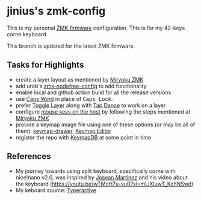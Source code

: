 # jinius's zmk-config

This is my personal [ZMK firmware](https://github.com/zmkfirmware/zmk/) configuration.
This is for my 42-keys corne keyboard.

This branch is updated for the latest ZMK firmware.

## Tasks for Highlights
- create a layer layout as mentioned by [Miryoku ZMK](https://github.com/manna-harbour/miryoku_zmk)
- add urob's [zmk-nodefree-config](https://github.com/urob/zmk-nodefree-config) to add functionality
- enable local and github action build for all the release versions
- use [Caps Word](https://zmk.dev/docs/behaviors/caps-word) in place of <kbd>Caps Lock</kbd>.
- prefer [Toggle Layer](https://zmk.dev/docs/behaviors/layers#toggle-layer) along with [Tap Dance](https://zmk.dev/docs/behaviors/tap-dance) to work on a layer
- configure [mouse keys on the host](https://en.wikipedia.org/wiki/Mouse_keys) by following the steps mentioned at [Miryoku ZMK](https://github.com/manna-harbour/miryoku_zmk#mouse-keys)
- provide a keymap image file using one of these options (or may be all of them): [keymap-drawer](https://github.com/caksoylar/keymap-drawer), [Keymap Editor](https://github.com/nickcoutsos/keymap-editor#keymap-editor)
- register the repo with [KeymapDB](https://keymapdb.com/) at some point in time

## References
- My journey towards using split keyboard, specifically corne with nice!nano v2.0, was inspired by [Josean Martinez](https://www.josean.com/) and his video about the keyboard (https://youtu.be/wTMcH7u-vu0?si=mLIXluwT_KchNSwd)
- My keboard source: [Typeractive](https://typeractive.xyz/)
